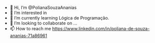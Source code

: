 - 👋 Hi, I’m @PolianaSouzaAnanias
- 👀 I’m interested in 
- 🌱 I’m currently learning Lógica de Programação.
- 💞️ I’m looking to collaborate on ...
- 📫 How to reach me 
https://www.linkedin.com/in/poliana-de-souza-ananias-71a86961
<!---
PolianaSouzaAnanias/PolianaSouzaAnanias is a ✨ special ✨ repository because its `README.md` (this file) appears on your GitHub profile.
You can click the Preview link to take a look at your changes.
--->
